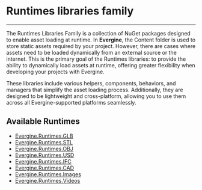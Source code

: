 # Runtimes libraries family

---
The Runtimes Libraries Family is a collection of NuGet packages designed to enable asset loading at runtime. In **Evergine**, the Content folder is used to store static assets required by your project. However, there are cases where assets need to be loaded dynamically from an external source or the internet. This is the primary goal of the Runtimes libraries: to provide the ability to dynamically load assets at runtime, offering greater flexibility when developing your projects with Evergine.

These libraries include various helpers, components, behaviors, and managers that simplify the asset loading process. Additionally, they are designed to be lightweight and cross-platform, allowing you to use them across all Evergine-supported platforms seamlessly.

## Available Runtimes

* [Evergine.Runtimes.GLB](models_runtime.md)
* [Evergine.Runtimes.STL](models_runtime.md)
* [Evergine.Runtimes.OBJ](obj_runtime.md)
* [Evergine.Runtimes.USD](usd_runtime.md)
* [Evergine.Runtimes.IFC](ifc_runtime.md)
* [Evergine.Runtimes.CAD](cad_runtime.md)
* [Evergine.Runtimes.Images](image_runtime.md)
* [Evergine.Runtimes.Videos](video_runtime.md)
